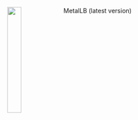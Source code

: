 ---
---
<img align="left" src="/images/logo/metallb-white.png" width="25%"></img>
MetalLB (latest version)
<p style="clear: both"></p>
